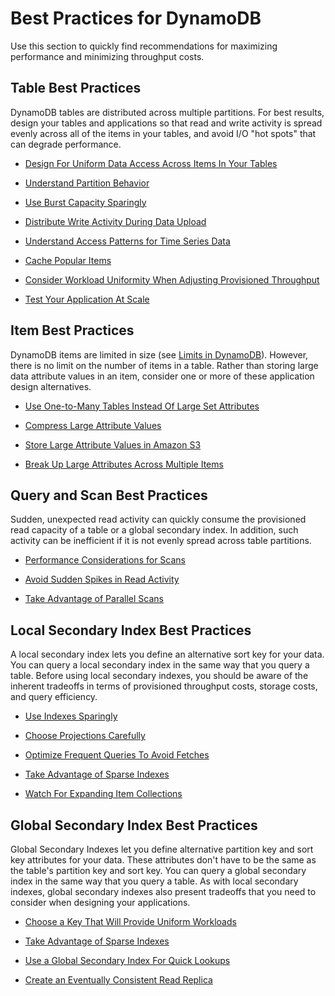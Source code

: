 # Best Practices for DynamoDB<a name="BestPractices"></a>

Use this section to quickly find recommendations for maximizing performance and minimizing throughput costs\.

## Table Best Practices<a name="BestPractices.Tables"></a>

DynamoDB tables are distributed across multiple partitions\. For best results, design your tables and applications so that read and write activity is spread evenly across all of the items in your tables, and avoid I/O "hot spots" that can degrade performance\.

+ [Design For Uniform Data Access Across Items In Your Tables](GuidelinesForTables.md#GuidelinesForTables.UniformWorkload)

+ [Understand Partition Behavior](GuidelinesForTables.md#GuidelinesForTables.Partitions)

+ [Use Burst Capacity Sparingly](GuidelinesForTables.md#GuidelinesForTables.Bursting)

+ [Distribute Write Activity During Data Upload](GuidelinesForTables.md#GuidelinesForTables.DataUpload)

+ [Understand Access Patterns for Time Series Data](GuidelinesForTables.md#GuidelinesForTables.TimeSeriesDataAccessPatterns)

+ [Cache Popular Items](GuidelinesForTables.md#GuidelinesForTables.CachePopularItems)

+ [Consider Workload Uniformity When Adjusting Provisioned Throughput](GuidelinesForTables.md#GuidelinesForTables.AvoidExcessivePTIncreases)

+ [Test Your Application At Scale](GuidelinesForTables.md#GuidelinesForTables.TestYourAppAtScale)

## Item Best Practices<a name="BestPractices.Items"></a>

DynamoDB items are limited in size \(see [Limits in DynamoDB](Limits.md)\)\. However, there is no limit on the number of items in a table\. Rather than storing large data attribute values in an item, consider one or more of these application design alternatives\.

+ [Use One\-to\-Many Tables Instead Of Large Set Attributes](GuidelinesForItems.md#GuidelinesForItems.OneToMany)

+ [Compress Large Attribute Values](GuidelinesForItems.md#GuidelinesForItems.CompressingLargeAttributeValues)

+ [Store Large Attribute Values in Amazon S3](GuidelinesForItems.md#GuidelinesForItems.StoringInS3)

+ [Break Up Large Attributes Across Multiple Items](GuidelinesForItems.md#GuidelinesForItems.BreakingUpLargeAttribes)

## Query and Scan Best Practices<a name="BestPractices.QueryAndScan"></a>

Sudden, unexpected read activity can quickly consume the provisioned read capacity of a table or a global secondary index\. In addition, such activity can be inefficient if it is not evenly spread across table partitions\.

+ [Performance Considerations for Scans](QueryAndScanGuidelines.md#QueryAndScanGuidelines.ScanPerformance)

+ [Avoid Sudden Spikes in Read Activity](QueryAndScanGuidelines.md#QueryAndScanGuidelines.SpikesOfActivity)

+ [Take Advantage of Parallel Scans](QueryAndScanGuidelines.md#QueryAndScanGuidelines.ParallelScan)

## Local Secondary Index Best Practices<a name="BestPractices.LSI"></a>

A local secondary index lets you define an alternative sort key for your data\. You can query a local secondary index in the same way that you query a table\. Before using local secondary indexes, you should be aware of the inherent tradeoffs in terms of provisioned throughput costs, storage costs, and query efficiency\.

+ [Use Indexes Sparingly](GuidelinesForLSI.md#GuidelinesForLSI.NumberOfIndexes)

+ [Choose Projections Carefully](GuidelinesForLSI.md#GuidelinesForLSI.Projections)

+ [Optimize Frequent Queries To Avoid Fetches](GuidelinesForLSI.md#GuidelinesForLSI.TableFetches)

+ [Take Advantage of Sparse Indexes](GuidelinesForLSI.md#GuidelinesForLSI.SparseIndexes)

+ [Watch For Expanding Item Collections](GuidelinesForLSI.md#GuidelinesForLSI.ItemCollections)

## Global Secondary Index Best Practices<a name="BestPractices.GSI"></a>

Global Secondary Indexes let you define alternative partition key and sort key attributes for your data\. These attributes don't have to be the same as the table's partition key and sort key\. You can query a global secondary index in the same way that you query a table\. As with local secondary indexes, global secondary indexes also present tradeoffs that you need to consider when designing your applications\.

+ [Choose a Key That Will Provide Uniform Workloads](GuidelinesForGSI.md#GuidelinesForGSI.UniformWorkloads)

+ [Take Advantage of Sparse Indexes](GuidelinesForGSI.md#GuidelinesForGSI.SparseIndexes)

+ [Use a Global Secondary Index For Quick Lookups](GuidelinesForGSI.md#GuidelinesForGSI.QuickLookups)

+ [Create an Eventually Consistent Read Replica](GuidelinesForGSI.md#GuidelinesForGSI.DataMirror)